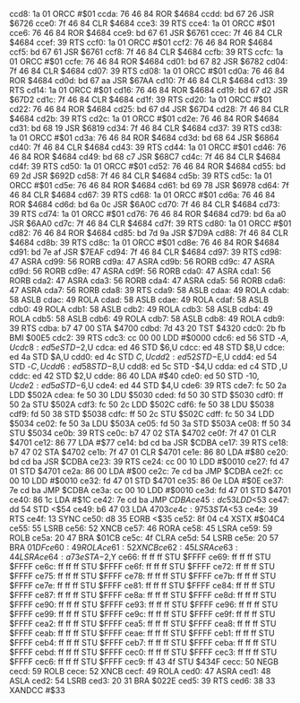 ccd8: 1a 01     ORCC   #$01
ccda: 76 46 84  ROR    $4684
ccdd: bd 67 26  JSR    $6726
cce0: 7f 46 84  CLR    $4684
cce3: 39        RTS
cce4: 1a 01     ORCC   #$01
cce6: 76 46 84  ROR    $4684
cce9: bd 67 61  JSR    $6761
ccec: 7f 46 84  CLR    $4684
ccef: 39        RTS
ccf0: 1a 01     ORCC   #$01
ccf2: 76 46 84  ROR    $4684
ccf5: bd 67 61  JSR    $6761
ccf8: 7f 46 84  CLR    $4684
ccfb: 39        RTS
ccfc: 1a 01     ORCC   #$01
ccfe: 76 46 84  ROR    $4684
cd01: bd 67 82  JSR    $6782
cd04: 7f 46 84  CLR    $4684
cd07: 39        RTS
cd08: 1a 01     ORCC   #$01
cd0a: 76 46 84  ROR    $4684
cd0d: bd 67 aa  JSR    $67AA
cd10: 7f 46 84  CLR    $4684
cd13: 39        RTS
cd14: 1a 01     ORCC   #$01
cd16: 76 46 84  ROR    $4684
cd19: bd 67 d2  JSR    $67D2
cd1c: 7f 46 84  CLR    $4684
cd1f: 39        RTS
cd20: 1a 01     ORCC   #$01
cd22: 76 46 84  ROR    $4684
cd25: bd 67 d4  JSR    $67D4
cd28: 7f 46 84  CLR    $4684
cd2b: 39        RTS
cd2c: 1a 01     ORCC   #$01
cd2e: 76 46 84  ROR    $4684
cd31: bd 68 19  JSR    $6819
cd34: 7f 46 84  CLR    $4684
cd37: 39        RTS
cd38: 1a 01     ORCC   #$01
cd3a: 76 46 84  ROR    $4684
cd3d: bd 68 64  JSR    $6864
cd40: 7f 46 84  CLR    $4684
cd43: 39        RTS
cd44: 1a 01     ORCC   #$01
cd46: 76 46 84  ROR    $4684
cd49: bd 68 c7  JSR    $68C7
cd4c: 7f 46 84  CLR    $4684
cd4f: 39        RTS
cd50: 1a 01     ORCC   #$01
cd52: 76 46 84  ROR    $4684
cd55: bd 69 2d  JSR    $692D
cd58: 7f 46 84  CLR    $4684
cd5b: 39        RTS
cd5c: 1a 01     ORCC   #$01
cd5e: 76 46 84  ROR    $4684
cd61: bd 69 78  JSR    $6978
cd64: 7f 46 84  CLR    $4684
cd67: 39        RTS
cd68: 1a 01     ORCC   #$01
cd6a: 76 46 84  ROR    $4684
cd6d: bd 6a 0c  JSR    $6A0C
cd70: 7f 46 84  CLR    $4684
cd73: 39        RTS
cd74: 1a 01     ORCC   #$01
cd76: 76 46 84  ROR    $4684
cd79: bd 6a a0  JSR    $6AA0
cd7c: 7f 46 84  CLR    $4684
cd7f: 39        RTS
cd80: 1a 01     ORCC   #$01
cd82: 76 46 84  ROR    $4684
cd85: bd 7d 9a  JSR    $7D9A
cd88: 7f 46 84  CLR    $4684
cd8b: 39        RTS
cd8c: 1a 01     ORCC   #$01
cd8e: 76 46 84  ROR    $4684
cd91: bd 7e af  JSR    $7EAF
cd94: 7f 46 84  CLR    $4684
cd97: 39        RTS
cd98: 47        ASRA
cd99: 56        RORB
cd9a: 47        ASRA
cd9b: 56        RORB
cd9c: 47        ASRA
cd9d: 56        RORB
cd9e: 47        ASRA
cd9f: 56        RORB
cda0: 47        ASRA
cda1: 56        RORB
cda2: 47        ASRA
cda3: 56        RORB
cda4: 47        ASRA
cda5: 56        RORB
cda6: 47        ASRA
cda7: 56        RORB
cda8: 39        RTS
cda9: 58        ASLB
cdaa: 49        ROLA
cdab: 58        ASLB
cdac: 49        ROLA
cdad: 58        ASLB
cdae: 49        ROLA
cdaf: 58        ASLB
cdb0: 49        ROLA
cdb1: 58        ASLB
cdb2: 49        ROLA
cdb3: 58        ASLB
cdb4: 49        ROLA
cdb5: 58        ASLB
cdb6: 49        ROLA
cdb7: 58        ASLB
cdb8: 49        ROLA
cdb9: 39        RTS
cdba: b7 47 00  STA    $4700
cdbd: 7d 43 20  TST    $4320
cdc0: 2b fb     BMI    $00E5
cdc2: 39        RTS
cdc3: cc 00 00  LDD    #$0000
cdc6: ed 56     STD    -$A,U
cdc8: ed 5e     STD    -$2,U
cdca: ed 46     STD    $6,U
cdcc: ed 48     STD    $8,U
cdce: ed 4a     STD    $A,U
cdd0: ed 4c     STD    $C,U
cdd2: ed 52     STD    -$E,U
cdd4: ed 54     STD    -$C,U
cdd6: ed 58     STD    -$8,U
cdd8: ed 5c     STD    -$4,U
cdda: ed c4     STD    ,U
cddc: ed 42     STD    $2,U
cdde: 86 40     LDA    #$40
cde0: ed 50     STD    -$10,U
cde2: ed 5a     STD    -$6,U
cde4: ed 44     STD    $4,U
cde6: 39        RTS
cde7: fc 50 2a  LDD    $502A
cdea: fe 50 30  LDU    $5030
cded: fd 50 30  STD    $5030
cdf0: ff 50 2a  STU    $502A
cdf3: fc 50 2c  LDD    $502C
cdf6: fe 50 38  LDU    $5038
cdf9: fd 50 38  STD    $5038
cdfc: ff 50 2c  STU    $502C
cdff: fc 50 34  LDD    $5034
ce02: fe 50 3a  LDU    $503A
ce05: fd 50 3a  STD    $503A
ce08: ff 50 34  STU    $5034
ce0b: 39        RTS
ce0c: b7 47 02  STA    $4702
ce0f: 7f 47 01  CLR    $4701
ce12: 86 77     LDA    #$77
ce14: bd cd ba  JSR    $CDBA
ce17: 39        RTS
ce18: b7 47 02  STA    $4702
ce1b: 7f 47 01  CLR    $4701
ce1e: 86 80     LDA    #$80
ce20: bd cd ba  JSR    $CDBA
ce23: 39        RTS
ce24: cc 00 10  LDD    #$0010
ce27: fd 47 01  STD    $4701
ce2a: 86 00     LDA    #$00
ce2c: 7e cd ba  JMP    $CDBA
ce2f: cc 00 10  LDD    #$0010
ce32: fd 47 01  STD    $4701
ce35: 86 0e     LDA    #$0E
ce37: 7e cd ba  JMP    $CDBA
ce3a: cc 00 10  LDD    #$0010
ce3d: fd 47 01  STD    $4701
ce40: 86 1c     LDA    #$1C
ce42: 7e cd ba  JMP    $CDBA
ce45: dc 53     LDD    <$53
ce47: dd 54     STD    <$54
ce49: b6 47 03  LDA    $4703
ce4c: 97 53     STA    <$53
ce4e: 39        RTS
ce4f: 13        SYNC
ce50: d8 35     EORB   <$35
ce52: 8f 04 c4  XSTX   #$04C4
ce55: 55        LSRB
ce56: 52        XNCB
ce57: 46        RORA
ce58: 45        LSRA
ce59: 59        ROLB
ce5a: 20 47     BRA    $01CB
ce5c: 4f        CLRA
ce5d: 54        LSRB
ce5e: 20 57     BRA    $01DF
ce60: 49        ROLA
ce61: 52        XNCB
ce62: 45        LSRA
ce63: 44        LSRA
ce64: a7 3e     STA    -$2,Y
ce66: ff ff ff  STU    $FFFF
ce69: ff ff ff  STU    $FFFF
ce6c: ff ff ff  STU    $FFFF
ce6f: ff ff ff  STU    $FFFF
ce72: ff ff ff  STU    $FFFF
ce75: ff ff ff  STU    $FFFF
ce78: ff ff ff  STU    $FFFF
ce7b: ff ff ff  STU    $FFFF
ce7e: ff ff ff  STU    $FFFF
ce81: ff ff ff  STU    $FFFF
ce84: ff ff ff  STU    $FFFF
ce87: ff ff ff  STU    $FFFF
ce8a: ff ff ff  STU    $FFFF
ce8d: ff ff ff  STU    $FFFF
ce90: ff ff ff  STU    $FFFF
ce93: ff ff ff  STU    $FFFF
ce96: ff ff ff  STU    $FFFF
ce99: ff ff ff  STU    $FFFF
ce9c: ff ff ff  STU    $FFFF
ce9f: ff ff ff  STU    $FFFF
cea2: ff ff ff  STU    $FFFF
cea5: ff ff ff  STU    $FFFF
cea8: ff ff ff  STU    $FFFF
ceab: ff ff ff  STU    $FFFF
ceae: ff ff ff  STU    $FFFF
ceb1: ff ff ff  STU    $FFFF
ceb4: ff ff ff  STU    $FFFF
ceb7: ff ff ff  STU    $FFFF
ceba: ff ff ff  STU    $FFFF
cebd: ff ff ff  STU    $FFFF
cec0: ff ff ff  STU    $FFFF
cec3: ff ff ff  STU    $FFFF
cec6: ff ff ff  STU    $FFFF
cec9: ff 43 4f  STU    $434F
cecc: 50        NEGB
cecd: 59        ROLB
cece: 52        XNCB
cecf: 49        ROLA
ced0: 47        ASRA
ced1: 48        ASLA
ced2: 54        LSRB
ced3: 20 31     BRA    $022E
ced5: 39        RTS
ced6: 38 33     XANDCC #$33
